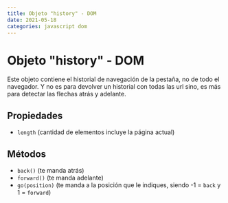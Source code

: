 ```yaml
---
title: Objeto "history" - DOM
date: 2021-05-18
categories: javascript dom
---
```


# Objeto "history" - DOM
Este objeto contiene el historial de navegación de la pestaña, no de todo el navegador. Y no es para devolver un historial con todas las url sino, es más para detectar las flechas atrás y adelante.

## Propiedades
- `length` (cantidad de elementos incluye la página actual)

## Métodos
- `back()` (te manda atrás)
- `forward()` (te manda adelante)
- `go(position)` (te manda a la posición que le indiques, siendo -1 = `back` y 1 = `forward`)